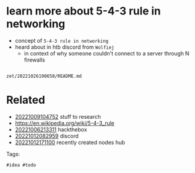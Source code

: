 # learn more about 5-4-3 rule in networking

- concept of `5-4-3 rule in networking`
- heard about in htb discord from `Wolfiej`
  - in context of why someone couldn't connect to a server through N firewalls

```
```

` zet/20221026190658/README.md `

# Related

- [20221009104752](/zet/20221009104752/README.md) stuff to research
- <https://en.wikipedia.org/wiki/5-4-3_rule>
- [20221006213311](/zet/20221006213311/README.md) hackthebox
- [20221012082959](/zet/20221012082959/README.md) discord
- [20221012171100](/zet/20221012171100/README.md) recently created nodes hub

Tags:

    #idea #todo
